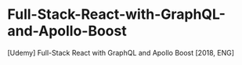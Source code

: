 # Full-Stack-React-with-GraphQL-and-Apollo-Boost
[Udemy] Full-Stack React with GraphQL and Apollo Boost [2018, ENG]

